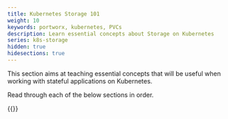 ```yaml
---
title: Kubernetes Storage 101
weight: 10
keywords: portworx, kubernetes, PVCs
description: Learn essential concepts about Storage on Kubernetes
series: k8s-storage
hidden: true
hidesections: true
---
```


This section aims at teaching essential concepts that will be useful when working with stateful applications on Kubernetes.

Read through each of the below sections in order.

{{<homelist series="k8s-101">}}